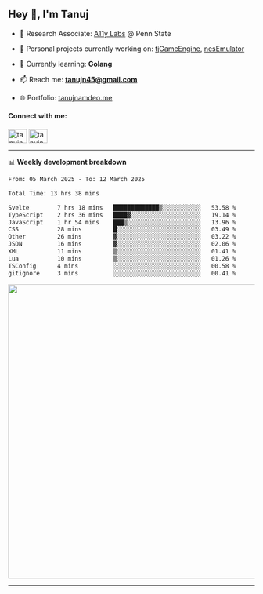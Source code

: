 <h2>Hey 👋, I'm Tanuj</h2>

- 🔬 Research Associate: [A11y Labs](https://a11y.ist.psu.edu/) @ Penn State 

- 🔭 Personal projects currently working on: [tjGameEngine](https://github.com/tanujn45/tjGameEngine), [nesEmulator](https://github.com/tanujn45/nesEmulator)

- 🌱 Currently learning: **Golang**

- 📫 Reach me: **tanujn45@gmail.com**

- 🌐 Portfolio: [tanujnamdeo.me](https://tanujnamdeo.me/)

<h4 align="left">Connect with me:</h4>
<p align="left">
<a href="https://twitter.com/tanujn45" target="blank"><img align="center" src="https://raw.githubusercontent.com/rahuldkjain/github-profile-readme-generator/master/src/images/icons/Social/twitter.svg" alt="tanujn45" height="28" width="38" /></a>
<a href="https://linkedin.com/in/tanujn45" target="blank"><img align="center" src="https://raw.githubusercontent.com/rahuldkjain/github-profile-readme-generator/master/src/images/icons/Social/linked-in-alt.svg" alt="tanujn45" height="28" width="38" /></a>
</p>

-------

📊 **Weekly development breakdown**
<!--START_SECTION:waka-->

```txt
From: 05 March 2025 - To: 12 March 2025

Total Time: 13 hrs 38 mins

Svelte        7 hrs 18 mins   █████████████▒░░░░░░░░░░░   53.58 %
TypeScript    2 hrs 36 mins   ████▓░░░░░░░░░░░░░░░░░░░░   19.14 %
JavaScript    1 hr 54 mins    ███▒░░░░░░░░░░░░░░░░░░░░░   13.96 %
CSS           28 mins         █░░░░░░░░░░░░░░░░░░░░░░░░   03.49 %
Other         26 mins         ▓░░░░░░░░░░░░░░░░░░░░░░░░   03.22 %
JSON          16 mins         ▓░░░░░░░░░░░░░░░░░░░░░░░░   02.06 %
XML           11 mins         ▒░░░░░░░░░░░░░░░░░░░░░░░░   01.41 %
Lua           10 mins         ▒░░░░░░░░░░░░░░░░░░░░░░░░   01.26 %
TSConfig      4 mins          ░░░░░░░░░░░░░░░░░░░░░░░░░   00.58 %
gitignore     3 mins          ░░░░░░░░░░░░░░░░░░░░░░░░░   00.41 %
```

<!--END_SECTION:waka-->

<img src="https://wakatime.com/share/@018e9abd-1aa4-4aa6-9db7-5ca3b999e810/4650b67a-98aa-46b4-b598-3d8a2451f0df.svg" width="600"/>

-------
